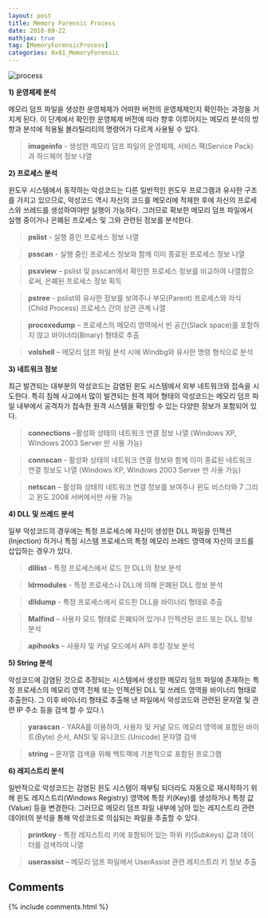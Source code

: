 ```yaml
---
layout: post
title: Memory Forensic Process
date: 2018-09-22
mathjax: true
tag: [MemoryForensicProcess]
categories: 0x01_MemoryForensic
---
```


![process](https://user-images.githubusercontent.com/32904385/45917040-eef46f00-be5e-11e8-9f48-a14df8e9260b.JPG)

**1) 운영체제 분석**

메모리 덤프 파일을 생성한 운영체제가 어떠한 버전의 운영체제인지 확인하는 과정을 거치게 된다. 이 단계에서 확인한 운영체제 버전에 따라 향후 이루어지는 메모리 분석의 방향과 분석에 적용될 볼라틸리티의 명령어가 다르게 사용될 수 있다. 

> **imageinfo** - 생성한 메모리 덤프 파일의 운영체제, 서비스 팩(Service Pack)과 하드웨어 정보 나열



**2) 프로세스 분석**

윈도우 시스템에서 동작하는 악성코드는 다른 일반적인 윈도우 프로그램과 유사한 구조를 가지고 있으므로, 악성코드 역시 자신의 코드를 메모리에 적재한 후에 자신의 프로세스와 쓰레드를 생성하여야만 실행이 가능하다. 그러므로 확보한 메모리 덤프 파일에서 실행 중이거나 은폐된 프로세스 및 그와 관련된 정보를 분석한다.

> **pslist** - 실행 중인 프로세스 정보 나열 

> **psscan** - 실행 중인 프로세스 정보와 함께 이미 종료된 프로세스 정보 나열

> **psxview** – pslist 및 psscan에서 확인한 프로세스 정보를 비교하여 나열함으로써, 은폐된 프로세스 정보 획득

> **pstree** - pslist와 유사한 정보를 보여주나 부모(Parent) 프로세스와 자식(Child Process) 프로세스 간의 상관 관계 나열

> **procexedump** – 프로세스의 메모리 영역에서 빈 공간(Slack space)를 포함하지 않고 바이너리(Binary) 형태로 추출

> **volshell** – 메모리 덤프 파일 분석 시에 Windbg와 유사한 명령 형식으로 분석

  

**3) 네트워크 정보** 

최근 발견되는 대부분의 악성코드는 감염된 윈도 시스템에서 외부 네트워크와 접속을 시도한다. 특히 침해 사고에서 많이 발견되는 원격 제어 형태의 악성코드는 메모리 덤프 파일 내부에서 공격자가 접속한 원격 시스템을 확인할 수 있는 다양한 정보가 포함되어 있다.

>  **connections** –활성화 상태의 네트워크 연결 정보 나열 (Windows XP, Windows 2003 Server 만 사용 가능)



> **connscan** - 활성화 상태의 네트워크 연결 정보와 함께 이미 종료된 네트워크 연결 정보도 나열 (Windows XP, Windows 2003 Server 만 사용 가능)

>  **netscan** – 활성화 상태의 네트워크 연결 정보를 보여주나 윈도 비스타와 7 그리고 윈도 2008 서버에서만 사용 가능

 

**4) DLL 및 쓰레드 분석**

일부 악성코드의 경우에는 특정 프로세스에 자신이 생성한 DLL 파일을 인젝션(Injection) 하거나 특정 시스템 프로세스의 특정 메모리 쓰레드 영역에 자신의 코드를 삽입하는 경우가 있다.

> **dlllist** - 특정 프로세스에서 로드 한 DLL의 정보 분석

> **ldrmodules** - 특정 프로세스나 DLL에 의해 은폐된 DLL 정보 분석

> **dlldump** - 특정 프로세스에서 로드한 DLL을 바이너리 형태로 추출

> **Malfind** – 사용자 모드 형태로 은폐되어 있거나 인젝션된 코드 또는 DLL 정보 분석

> **apihooks** – 사용자 및 커널 모드에서 API 후킹 정보 분석

 

**5) String 분석**

악성코드에 감염된 것으로 추정되는 시스템에서 생성한 메모리 덤프 파일에 존재하는 특정 프로세스의 메모리 영역 전체 또는 인젝션된 DLL 및 쓰레드 영역을 바이너리 형태로 추출한다. 그 이후 바이너리 형태로 추출해 낸 파일에서 악성코드와 관련된 문자열 및 관련 IP 주소 등을 검색 할 수 있다.\ 

> **yarascan** - YARA를 이용하여, 사용자 및 커널 모드 메모리 영역에 포함된 바이트(Byte) 순서, ANSI 및 유니코드 (Unicode) 문자열 검색

> **string** – 문자열 검색을 위해 백트랙에 기본적으로 포함된 프로그램

 

**6) 레지스트리 분석**

일반적으로 악성코드는 감염된 윈도 시스템이 재부팅 되더라도 자동으로 재시작하기 위해 윈도 레지스트리(Windows Registry) 영역에 특정 키(Key)를 생성하거나 특정 값(Value) 등을 변경한다. 그러므로 메모리 덤프 파일 내부에 남아 있는 레지스트리 관련 데이터의 분석을 통해 악성코드로 의심되는 파일을 추출할 수 있다.

> **printkey** - 특정 레지스트리 키에 포함되어 있는 하위 키(Subkeys) 값과 데이터를 검색하여 나열

> **userassist** – 메모리 덤프 파일에서 UserAssist 관련 레지스트리 키 정보 추출



## Comments

{% include comments.html %}